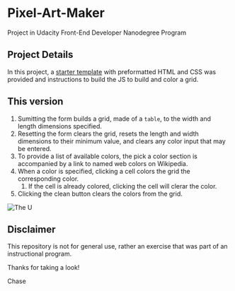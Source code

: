 # Pixel-Art-Maker
Project in Udacity Front-End Developer Nanodegree Program
## Project Details
In this project, a [starter template](https://github.com/udacity/project-pixel-art-maker-starter) with preformatted HTML and CSS was provided and instructions to build the JS to build and color a grid. 
## This version 

1. Sumitting the form builds a grid, made of a `table`, to the width and length dimensions specified.
2. Resetting the form clears the grid, resets the length and width dimensions to their minimum value, and clears any color input that may be entered.
3. To provide a list of available colors, the pick a color section is accompanied by a link to named web colors on Wikipedia.
4. When a color is specified, clicking a cell colors the grid the corresponding color.
    1. If the cell is already colored, clicking the cell will clerar the color.
5. Clicking the clean button clears the colors from the grid.

![The U](https://farm1.staticflickr.com/785/27201200298_a0223d4a28_b.jpg)

## Disclaimer
This repository is not for general use, rather an exercise that was part of an instructional program.

Thanks for taking a look!

Chase
